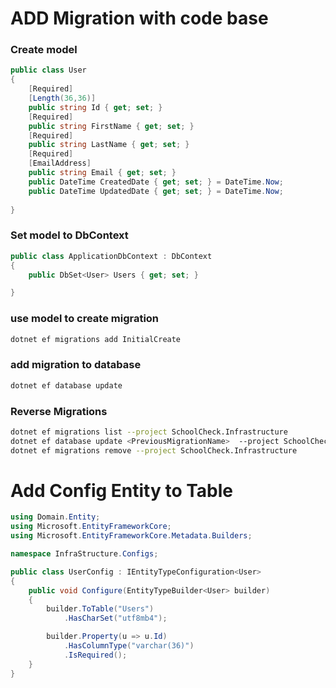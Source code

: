 # ADD Migration with code base

### Create model
```cs
public class User
{
    [Required]
    [Length(36,36)]
    public string Id { get; set; } 
    [Required]
    public string FirstName { get; set; }
    [Required]
    public string LastName { get; set; }
    [Required]
    [EmailAddress]
    public string Email { get; set; }
    public DateTime CreatedDate { get; set; } = DateTime.Now;
    public DateTime UpdatedDate { get; set; } = DateTime.Now;
    
}
```
### Set model to DbContext
```cs
public class ApplicationDbContext : DbContext
{
    public DbSet<User> Users { get; set; }

}
```
### use model to create migration
```bash
dotnet ef migrations add InitialCreate
```
### add migration to database
```bash
dotnet ef database update
```
### Reverse Migrations
```bash
dotnet ef migrations list --project SchoolCheck.Infrastructure
dotnet ef database update <PreviousMigrationName>  --project SchoolCheck.Infrastructure
dotnet ef migrations remove --project SchoolCheck.Infrastructure
```

# Add Config Entity to Table
```cs
using Domain.Entity;
using Microsoft.EntityFrameworkCore;
using Microsoft.EntityFrameworkCore.Metadata.Builders;

namespace InfraStructure.Configs;

public class UserConfig : IEntityTypeConfiguration<User>
{
    public void Configure(EntityTypeBuilder<User> builder)
    {
        builder.ToTable("Users")
            .HasCharSet("utf8mb4");

        builder.Property(u => u.Id)
            .HasColumnType("varchar(36)")
            .IsRequired();
    }
}

```